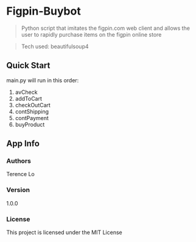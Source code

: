# Figpin-Buybot

> Python script that imitates the figpin.com web client and allows the user to rapidly purchase items on the figpin online store 

> Tech used: beautifulsoup4


## Quick Start

main.py will run in this order:

1. avCheck
2. addToCart
3. checkOutCart
4. contShipping
5. contPayment
6. buyProduct


## App Info

### Authors

Terence Lo

### Version

1.0.0

### License

This project is licensed under the MIT License
